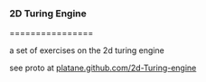 ### 2D Turing Engine
================

a set of exercises on the 2d turing engine 

see proto at [platane.github.com/2d-Turing-engine](http://platane.github.com/2d-Turing-engine/index.html)


 
